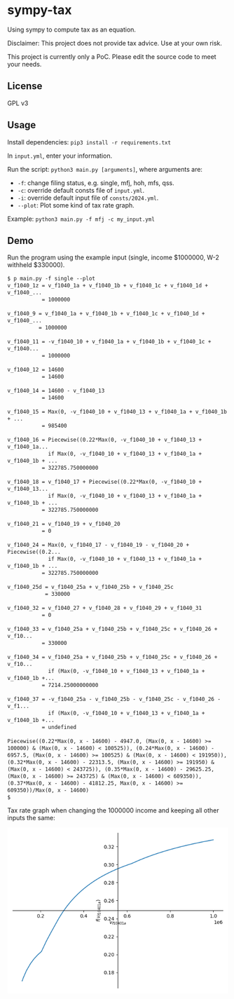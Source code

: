 # sympy-tax
Using sympy to compute tax as an equation.

Disclaimer: This project does not provide tax advice. Use at your own risk.

This project is currently only a PoC. Please edit the source code to meet your
needs.

## License

GPL v3

## Usage

Install dependencies: `pip3 install -r requirements.txt`

In `input.yml`, enter your information.

Run the script: `python3 main.py [arguments]`, where arguments are:
* `-f`: change filing status, e.g. single, mfj, hoh, mfs, qss.
* `-c`: override default consts file of `input.yml`.
* `-i`: override default input file of `consts/2024.yml`.
* `--plot`: Plot some kind of tax rate graph.

Example: `python3 main.py -f mfj -c my_input.yml`

## Demo

Run the program using the example input (single, income $1000000, W-2 withheld
$330000).

```
$ p main.py -f single --plot
v_f1040_1z = v_f1040_1a + v_f1040_1b + v_f1040_1c + v_f1040_1d + v_f1040_...
           = 1000000

v_f1040_9 = v_f1040_1a + v_f1040_1b + v_f1040_1c + v_f1040_1d + v_f1040_...
          = 1000000

v_f1040_11 = -v_f1040_10 + v_f1040_1a + v_f1040_1b + v_f1040_1c + v_f1040...
           = 1000000

v_f1040_12 = 14600
           = 14600

v_f1040_14 = 14600 - v_f1040_13
           = 14600

v_f1040_15 = Max(0, -v_f1040_10 + v_f1040_13 + v_f1040_1a + v_f1040_1b + ...
           = 985400

v_f1040_16 = Piecewise((0.22*Max(0, -v_f1040_10 + v_f1040_13 + v_f1040_1a...
             if Max(0, -v_f1040_10 + v_f1040_13 + v_f1040_1a + v_f1040_1b + ...
           = 322785.750000000

v_f1040_18 = v_f1040_17 + Piecewise((0.22*Max(0, -v_f1040_10 + v_f1040_13...
             if Max(0, -v_f1040_10 + v_f1040_13 + v_f1040_1a + v_f1040_1b + ...
           = 322785.750000000

v_f1040_21 = v_f1040_19 + v_f1040_20
           = 0

v_f1040_24 = Max(0, v_f1040_17 - v_f1040_19 - v_f1040_20 + Piecewise((0.2...
             if Max(0, -v_f1040_10 + v_f1040_13 + v_f1040_1a + v_f1040_1b + ...
           = 322785.750000000

v_f1040_25d = v_f1040_25a + v_f1040_25b + v_f1040_25c
            = 330000

v_f1040_32 = v_f1040_27 + v_f1040_28 + v_f1040_29 + v_f1040_31
           = 0

v_f1040_33 = v_f1040_25a + v_f1040_25b + v_f1040_25c + v_f1040_26 + v_f10...
           = 330000

v_f1040_34 = v_f1040_25a + v_f1040_25b + v_f1040_25c + v_f1040_26 + v_f10...
             if (Max(0, -v_f1040_10 + v_f1040_13 + v_f1040_1a + v_f1040_1b +...
           = 7214.25000000000

v_f1040_37 = -v_f1040_25a - v_f1040_25b - v_f1040_25c - v_f1040_26 - v_f1...
             if (Max(0, -v_f1040_10 + v_f1040_13 + v_f1040_1a + v_f1040_1b +...
           = undefined

Piecewise((0.22*Max(0, x - 14600) - 4947.0, (Max(0, x - 14600) >= 100000) & (Max(0, x - 14600) < 100525)), (0.24*Max(0, x - 14600) - 6957.5, (Max(0, x - 14600) >= 100525) & (Max(0, x - 14600) < 191950)), (0.32*Max(0, x - 14600) - 22313.5, (Max(0, x - 14600) >= 191950) & (Max(0, x - 14600) < 243725)), (0.35*Max(0, x - 14600) - 29625.25, (Max(0, x - 14600) >= 243725) & (Max(0, x - 14600) < 609350)), (0.37*Max(0, x - 14600) - 41812.25, Max(0, x - 14600) >= 609350))/Max(0, x - 14600)
$ 
```

Tax rate graph when changing the 1000000 income and keeping all other inputs the
same:

![demo.png](misc/demo.png)

